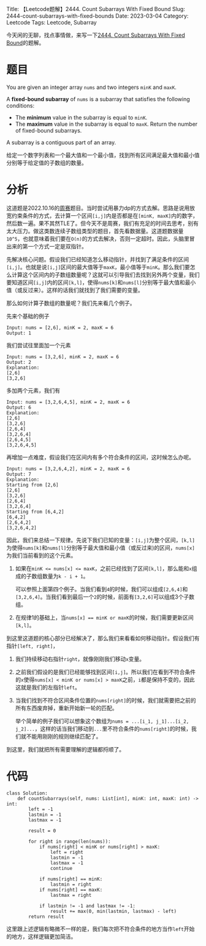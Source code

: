 Title: 【Leetcode题解】2444. Count Subarrays With Fixed Bound
Slug: 2444-count-subarrays-with-fixed-bounds
Date: 2023-03-04
Category: Leetcode
Tags: Leetcode, Subarray

今天闲的无聊，找点事情做，来写一下[2444. Count Subarrays With Fixed Bound](https://leetcode.com/problems/count-subarrays-with-fixed-bounds/)的题解。

# 题目

You are given an integer array `nums` and two integers `minK` and `maxK`.

A **fixed-bound subarray** of `nums` is a subarray that satisfies the following conditions:

- The **minimum** value in the subarray is equal to `minK`.
- The **maximum** value in the subarray is equal to `maxK`.
Return the number of fixed-bound subarrays.

A subarray is a contiguous part of an array.

给定一个数字列表和一个最大值和一个最小值，找到所有区间满足最大值和最小值分别等于给定值的子数组的数量。

# 分析

这道题是2022.10.16的[周赛](https://leetcode.com/contest/weekly-contest-315/)题目。当时尝试用暴力dp的方式去解。思路是说用放宽约束条件的方式，去计算一个区间`[i,j]`内是否都是在`[minK, maxK]`内的数字，然后数一遍。果不其然TLE了。但今天不是周赛，我们有充足的时间去思考，别有太大压力。做这类数连续子数组类型的题目，首先看数据量。这道题数据量`10^5`，也就意味着我们要在`O(n)`的方式去解决，否则一定超时。因此，头脑里冒出来的第一个方式一定是双指针。

先解决核心问题。假设我们已经知道怎么移动指针，并找到了满足条件的区间`[i,j]`。也就是说`[i,j]`区间的最大值等于`maxK`，最小值等于`minK`。那么我们要怎么计算这个区间内的子数组数量呢？这就可以引导我们去找到另外两个变量，我们要知道区间`[i,j]`内的区间`[k,l]`，使得`nums[k]`和`nums[l]`分别等于最大值和最小值（或反过来）。这样的话我们就找到了我们需要的变量。

那么如何计算子数组的数量呢？我们先来看几个例子。

先来个基础的例子
```
Input: nums = [2,6], minK = 2, maxK = 6
Output: 1
```
我们尝试往里面加一个元素
```
Input: nums = [3,2,6], minK = 2, maxK = 6
Output: 2
Explanation: 
[2,6]
[3,2,6]
```
多加两个元素，我们有
```
Input: nums = [3,2,6,4,5], minK = 2, maxK = 6
Output: 6
Explanation: 
[2,6]
[3,2,6]
[2,6,4]
[3,2,6,4]
[2,6,4,5]
[3,2,6,4,5]
```
再增加一点难度，假设我们在区间内有多个符合条件的区间，这时候怎么办呢。
```
Input: nums = [3,2,6,4,2], minK = 2, maxK = 6
Output: 7
Explanation: 
Starting from [2,6]
[2,6]
[3,2,6]
[2,6,4]
[3,2,6,4]
Starting from [6,4,2]
[6,4,2]
[2,6,4,2]
[3,2,6,4,2]
```

因此，我们来总结一下规律。先说下我们已知的变量：`[i,j]`为整个区间，`[k,l]`为使得`nums[k]`和`nums[l]`分别等于最大值和最小值（或反过来)的区间，`nums[x]`为我们当前看到的这个元素。

1. 如果在`minK <= nums[x] <= maxK`，之前已经找到了区间`[k,l]`，那么能和`x`组成的子数组数量为`k - i + 1`。
    
    可以参照上面第四个例子。当我们看到`4`的时候，我们可以组成`[2,6,4]`和`[3,2,6,4]`。当我们看到最后一个`2`的时候，前面有`[3,2,6]`可以组成3个子数组。
1. 在规律1的基础上，当`nums[x] == minK or maxK`的时候，我们需要更新区间`[k,l]`。

到这里这道题的核心部分已经解决了，那么我们来看看如何移动指针。假设我们有指针`[left, right]`，

1. 我们持续移动右指针`right`，就像刚刚我们移动`x`变量。
1. 之前我们假设的是我们已经能够找到区间`[i,j]`。所以我们在看到不符合条件的`x`使得`nums[x] < minK or nums[x] > maxK`之前，`i`都是保持不变的，因此这就是我们的左指针`left`。
1. 当我们找到不符合区间条件位置的`nums[right]`的时候，我们就需要把之前的所有东西废弃掉，重新开始新一轮的匹配。
    
    举个简单的例子我们可以想象这个数组为`nums = ...[i_1, j_1]...[i_2, j_2]...`，这样的话当我们移动到`...`里不符合条件的`nums[right]`的时候，我们就不能用刚刚的规则继续匹配了。

到这里，我们就把所有需要理解的逻辑都捋顺了。

# 代码

```python3
class Solution:
    def countSubarrays(self, nums: List[int], minK: int, maxK: int) -> int:
        left = -1
        lastmin = -1
        lastmax = -1

        result = 0

        for right in range(len(nums)):
            if nums[right] < minK or nums[right] > maxK:
                left = right
                lastmin = -1
                lastmax = -1
                continue
            
            if nums[right] == minK:
                lastmin = right
            if nums[right] == maxK:
                lastmax = right
            
            if lastmin != -1 and lastmax != -1:
                result += max(0, min(lastmin, lastmax) - left)
        return result
```

这里跟上述逻辑有略微不一样的是，我们每次把不符合条件的地方当作`left`开始的地方，这样逻辑更加简洁。